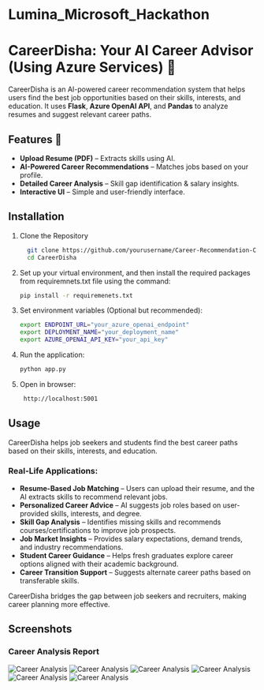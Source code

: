 # Lumina_Microsoft_Hackathon
# CareerDisha: Your AI Career Advisor (Using Azure Services) 🚀

CareerDisha is an AI-powered career recommendation system that helps users find the best job opportunities based on their skills, interests, and education. It uses **Flask**, **Azure OpenAI API**, and **Pandas** to analyze resumes and suggest relevant career paths.

## Features 🌟
- **Upload Resume (PDF)** – Extracts skills using AI.
- **AI-Powered Career Recommendations** – Matches jobs based on your profile.
- **Detailed Career Analysis** – Skill gap identification & salary insights.
- **Interactive UI** – Simple and user-friendly interface.

## Installation  
1. Clone the Repository  
    ```bash
      git clone https://github.com/yourusername/Career-Recommendation-Chatbot.git](https://github.com/Sanjana741/CareerDisha-Chatbot---Microsoft-Hackathon
      cd CareerDisha
2. Set up your virtual environment, and then install the required packages from requiremnets.txt file using the command:
   ```bash
   pip install -r requiremenets.txt
3. Set environment variables (Optional but recommended):
   ```bash
   export ENDPOINT_URL="your_azure_openai_endpoint"
   export DEPLOYMENT_NAME="your_deployment_name"
   export AZURE_OPENAI_API_KEY="your_api_key"
4. Run the application:
   ```bash
   python app.py
5. Open in browser:
   ```bash
    http://localhost:5001
## Usage
CareerDisha helps job seekers and students find the best career paths based on their skills, interests, and education.  

### Real-Life Applications:  
- **Resume-Based Job Matching** – Users can upload their resume, and the AI extracts skills to recommend relevant jobs.  
- **Personalized Career Advice** – AI suggests job roles based on user-provided skills, interests, and degree.  
- **Skill Gap Analysis** – Identifies missing skills and recommends courses/certifications to improve job prospects.  
- **Job Market Insights** – Provides salary expectations, demand trends, and industry recommendations.  
- **Student Career Guidance** – Helps fresh graduates explore career options aligned with their academic background.  
- **Career Transition Support** – Suggests alternate career paths based on transferable skills.  

CareerDisha bridges the gap between job seekers and recruiters, making career planning more effective.  

## Screenshots
### Career Analysis Report
![Career Analysis](static/pic2.jpg)
![Career Analysis](static/pic3.png)
![Career Analysis](static/pic4.png)
![Career Analysis](static/pic5.jpg)
![Career Analysis](static/pic6.jpg)
![Career Analysis](static/pic7.png)




